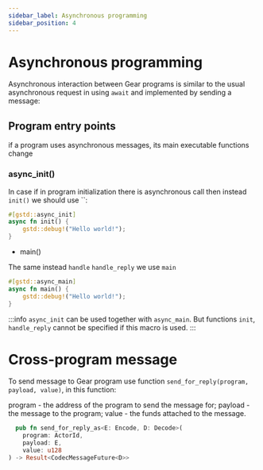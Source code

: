 ```yaml
---
sidebar_label: Asynchronous programming
sidebar_position: 4
---
```


# Asynchronous programming

Asynchronous interaction between Gear programs is similar to the usual asynchronous request in using `await` and implemented by sending a message:

## Program entry points

if a program uses asynchronous messages, its main executable functions change

### async_init()

In case if in program initialization there is asynchronous call then instead `init()` we should use ``:

```rust
#[gstd::async_init]
async fn init() {
    gstd::debug!("Hello world!");
}
```

- main()

The same instead `handle` `handle_reply` we use `main`

```rust
#[gstd::async_main]
async fn main() {
    gstd::debug!("Hello world!");
}
```

:::info
`async_init` сan be used together with `async_main`. But functions `init`, `handle_reply` cannot be specified if this macro is used.
:::

# Cross-program message

To send message to Gear program use function `send_for_reply(program, payload, value)`, in this function:

program - the address of the program to send the message for;
payload - the message to the program;
value - the funds attached to the message.

```rust
  pub fn send_for_reply_as<E: Encode, D: Decode>(
    program: ActorId,
    payload: E,
    value: u128
) -> Result<CodecMessageFuture<D>>
```
